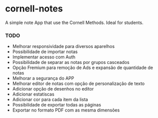 # cornell-notes

A simple note App that use the Cornell Methods. Ideal for students.

### TODO

- Melhorar responsividade para diversos aparelhos
- Possibilidade de importar notas
- Implementar acesso com Auth
- Possibilidade de separar as notas por grupos casceados
- Opção Fremium para remoção de Ads e expansão de quantidade de notas
- Melhorar a segurança do APP
- Melhorar editor de notas com opção de personalização de texto
- Adicionar opção de desenhos no editor
- Adicionar estatiscas
- Adicionar cor para cada item da lista
- Possibilidade de exportar todas as páginas
- Exportar no formato PDF com as mesma dimensões
